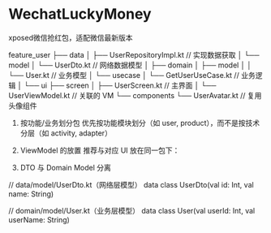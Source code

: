 # WechatLuckyMoney
xposed微信抢红包，适配微信最新版本

feature_user
├── data
│   ├── UserRepositoryImpl.kt   // 实现数据获取
│   └── model
│       └── UserDto.kt          // 网络数据模型
│
├── domain
│   ├── model
│   │   └── User.kt            // 业务模型
│   └── usecase
│       └── GetUserUseCase.kt  // 业务逻辑
│
└── ui
├── screen
│   ├── UserScreen.kt      // 主界面
│   └── UserViewModel.kt   // 关联的 VM
└── components
    └── UserAvatar.kt      // 复用头像组件


1. 按功能/业务划分包
    优先按功能模块划分（如 user, product），而不是按技术分层（如 activity, adapter）
2. ViewModel 的放置
   推荐与对应 UI 放在同一包下：

3. DTO 与 Domain Model 分离

// data/model/UserDto.kt（网络层模型）
data class UserDto(val id: Int, val name: String)

// domain/model/User.kt（业务层模型）
data class User(val userId: Int, val userName: String)
